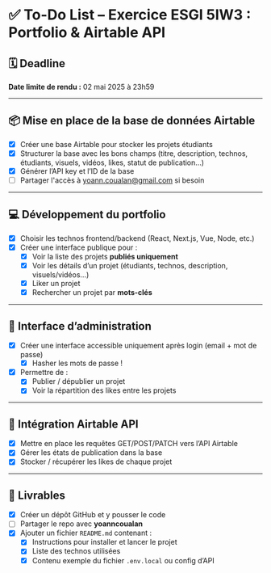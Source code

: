 # ✅ To-Do List – Exercice ESGI 5IW3 : Portfolio & Airtable API

## 🗓 Deadline
**Date limite de rendu :** 02 mai 2025 à 23h59

---

## 📦 Mise en place de la base de données Airtable
- [x] Créer une base Airtable pour stocker les projets étudiants
- [x] Structurer la base avec les bons champs (titre, description, technos, étudiants, visuels, vidéos, likes, statut de publication…)
- [x] Générer l’API key et l’ID de la base
- [ ] Partager l'accès à yoann.coualan@gmail.com si besoin

---

## 💻 Développement du portfolio
- [x] Choisir les technos frontend/backend (React, Next.js, Vue, Node, etc.)
- [x] Créer une interface publique pour :
  - [x] Voir la liste des projets **publiés uniquement**
  - [x] Voir les détails d’un projet (étudiants, technos, description, visuels/vidéos…)
  - [x] Liker un projet
  - [X] Rechercher un projet par **mots-clés**

---

## 🔐 Interface d’administration
- [x] Créer une interface accessible uniquement après login (email + mot de passe)
  - [x] Hasher les mots de passe !
- [x] Permettre de :
  - [x] Publier / dépublier un projet
  - [x] Voir la répartition des likes entre les projets

---

## 🔗 Intégration Airtable API
- [x] Mettre en place les requêtes GET/POST/PATCH vers l’API Airtable
- [x] Gérer les états de publication dans la base
- [x] Stocker / récupérer les likes de chaque projet

---

## 📄 Livrables
- [x] Créer un dépôt GitHub et y pousser le code
- [ ] Partager le repo avec **yoanncoualan**
- [x] Ajouter un fichier `README.md` contenant :
  - [x] Instructions pour installer et lancer le projet
  - [x] Liste des technos utilisées
  - [x] Contenu exemple du fichier `.env.local` ou config d’API
